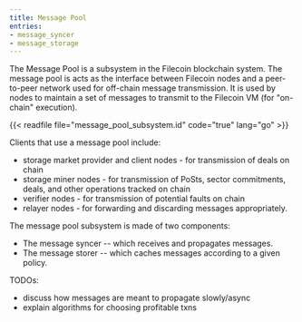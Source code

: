 ```yaml
---
title: Message Pool
entries:
- message_syncer
- message_storage
---
```


The Message Pool is a subsystem in the Filecoin blockchain system. The message pool is acts as the interface between Filecoin nodes and a peer-to-peer network used for off-chain message transmission. It is used by nodes to maintain a set of messages to transmit to the Filecoin VM (for "on-chain" execution).

{{< readfile file="message_pool_subsystem.id" code="true" lang="go" >}}

Clients that use a message pool include: 
- storage market provider and client nodes - for transmission of deals on chain
- storage miner nodes - for transmission of PoSts, sector commitments, deals, and other operations tracked on chain
- verifier nodes - for transmission of potential faults on chain
- relayer nodes - for forwarding and discarding messages appropriately.

The message pool subsystem is made of two components: 
- The message syncer -- which receives and propagates messages.
- The message storer -- which caches messages according to a given policy.

TODOs:

- discuss how messages are meant to propagate slowly/async
- explain algorithms for choosing profitable txns
